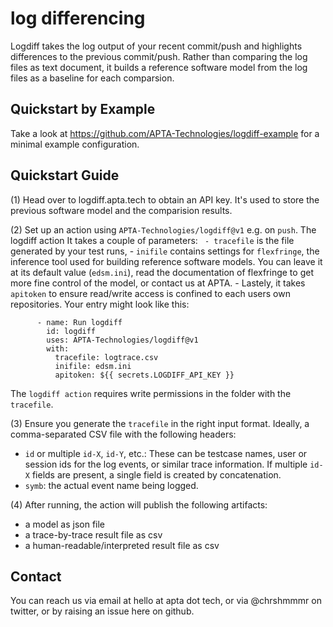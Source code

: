 # log differencing

Logdiff takes the log output of your recent commit/push and highlights differences to the previous commit/push.
Rather than comparing the log files as text document, it builds a reference software model from the log files as a baseline for each comparsion.

## Quickstart by Example

Take a look at https://github.com/APTA-Technologies/logdiff-example for a minimal example configuration.

## Quickstart Guide

(1) Head over to logdiff.apta.tech to obtain an API key. It's used to store the previous software model and the comparision results. 

(2) Set up an action using `APTA-Technologies/logdiff@v1` e.g. on `push`. The logdiff action It takes a couple of parameters: `
	- tracefile` is the file generated by your test runs,
	-  `inifile` contains settings for `flexfringe`, the inference tool used for building reference software models. You can leave it at its default value (`edsm.ini`), read the documentation of flexfringe to get more fine control of the model, or contact us at APTA.
	- Lastely, it takes `apitoken` to ensure read/write access is confined to each users own repositories.
Your entry might look like this: 
```
      - name: Run logdiff
        id: logdiff
        uses: APTA-Technologies/logdiff@v1
        with:
          tracefile: logtrace.csv
          inifile: edsm.ini
          apitoken: ${{ secrets.LOGDIFF_API_KEY }}
```
The `logdiff action` requires write permissions in the folder with the `tracefile`.

(3) Ensure you generate the `tracefile` in the right input format. Ideally, a comma-separated CSV file with the following headers:

- `id` or multiple `id-X`, `id-Y`, etc.: These can be testcase names, user or session ids for the log events, or similar trace information. If multiple `id-X` fields are present, a single field is created by concatenation.
- `symb`: the actual event name being logged. 

(4) After running, the action will publish the following artifacts:

- a model as json file
- a trace-by-trace result file as csv
- a human-readable/interpreted result file as csv

## Contact

You can reach us via email at hello at apta dot tech, or via @chrshmmmr on twitter, or by raising an issue here on github.



